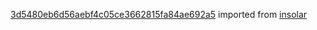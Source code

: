 [3d5480eb6d56aebf4c05ce3662815fa84ae692a5](https://github.com/insolar/insolar/commit/3d5480eb6d56aebf4c05ce3662815fa84ae692a5) imported from [insolar](https://github.com/insolar/insolar)
